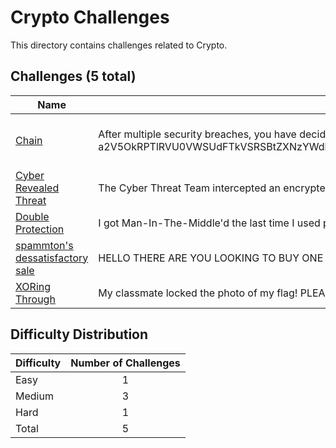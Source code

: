 # Crypto Challenges
This directory contains challenges related to Crypto.

## Challenges (5 total)
| Name | Description | Difficulty | Author |
| ---- | ----------- | ---------- | ------ |
| [Chain](<../Chain>) | After multiple security breaches, you have decided to call an external cybersecurity expert to implement a new and secure password encryption system. He promises that it's virtually unbreakable (whatever that means), and gave you a sample ciphertext to try breaking. a2V5OkRPTlRVU0VWSUdFTkVSRSBtZXNzYWdlOkwgTCBrdmxid2ggRCBsb2hhJ3ggeW1ncyBnYWNrIG96ZyBvcmZtdWkgZCBmbmJmIHhpaWtrIC4gWHVpaWkndiBnYiB5eW8gbWkgQW9ydGVnc3VzISB7SsK3csK3WlNFSlFYV0dLdnBzb3IsWk4yey1aTS1BS1ZJRk0tRkxRfXp5d1czVVItQy1WT30= | Medium | Ethan Yong Beng Hin |
| [Cyber Revealed Threat](<../Cyber Revealed Threat>) | The Cyber Threat Team intercepted an encrypted message, can you help to decrypt it? Flag is GCTF23{decoded_flag} | Medium | Bryant Ten |
| [Double Protection](<../Double Protection>) | I got Man-In-The-Middle'd the last time I used protection. This time I have DOUBLE the protection! | Hard | Koh Kai En |
| [spammton's dessatisfactory sale](<../spammton's dessatisfactory sale>) | HELLO THERE ARE YOU LOOKING TO BUY ONE OF [[SPAMTOMS]] EYE CATCHING PRODUCTS. THEY ARE GURANTEED ONE. HUNDRED!!!!! PERCENT TO DRIVE YOU INTO [[INSANITY]]!!!!!!!! | Easy | Chan Chee Kin |
| [XORing Through](<../XORing Through>) | My classmate locked the photo of my flag! PLEASE help!! I failed ACG and dont understand the script he used!! | Medium | Koh Kai En |

## Difficulty Distribution
| Difficulty | Number of Challenges |
| ---------- |:--------------------:|
| Easy | 1 |
| Medium | 3 |
| Hard | 1 |
| Total | 5 |
